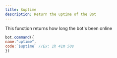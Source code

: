 ```yaml
---
title: $uptime
description: Return the uptime of the Bot
---
```


This function returns how long the bot's been online

```javascript
bot.command({
name:"uptime",
code:`$uptime` //Ex: 1h 41m 50s
})
```

